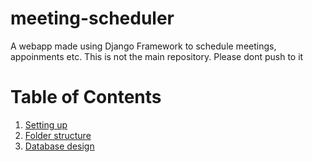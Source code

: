 # meeting-scheduler
A webapp made using Django Framework to schedule meetings, appoinments etc. This is not the main repository. Please dont push to it

# Table of Contents
1. [Setting up](docs/Setting_Up.md)
2. [Folder structure](docs/Folder_Structure.md)
3. [Database design](docs/Database_Design.md)